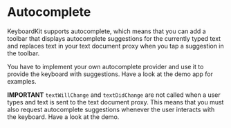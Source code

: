 # Autocomplete

KeyboardKit supports autocomplete, which means that you can add a toolbar that displays autocomplete suggestions for the currently typed text and replaces text in your text document proxy when you tap a  suggestion in the toolbar.

You have to implement your own autocomplete provider and use it to provide the keyboard with suggestions. Have a look at the demo app for examples.

**IMPORTANT** `textWillChange` and `textDidChange` are not called when a user types and text is sent to the text document proxy. This means that you must also request autocomplete suggestions whenever the user interacts with the keyboard. Have a look at the demo.
